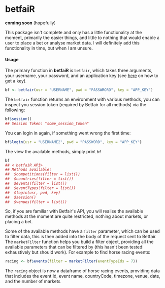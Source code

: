 betfaiR
=======

**coming soon** (hopefully)

This package isn't complete and only has a little functionality at the moment, primarily the easier things, and little to nothing that would enable a user to place a bet or analyse market data.  I will definitely add this functionality in time, but when I am unsure.

#### Usage

The primary function in **betfaiR** is `betfair`, which takes three arguments, your username, your password, and an application key (see [here](https://api.developer.betfair.com/services/webapps/docs/display/1smk3cen4v3lu3yomq5qye0ni/Application+Keys) on how to get a key).

```R
bf <- betfair(usr = "USERNAME", pwd = "PASSWRORD", key = "APP_KEY")
```

The `betfair` function returns an environment with various methods, you can inspect you session token (required by Betfair for all methods) via the following:

```R
bf$session()
## Session Token: "some_session_token"
```

You can login in again, if something went wrong the first time:

```R
bf$login(usr = "USERNAME2", pwd = "PASSWORD", key = "APP_KEY")
```

The view the available methods, simply print `bf`

```R
bf
## < betfaiR API>
## Methods available:
##  $competitions(filter = list())
##  $countries(filter = list())
##  $events(filter = list())
##  $eventTypes(filter = list())
##  $login(usr, pwd, key)
##  $session()
##  $venues(filter = list())
```

So, if you are familiar with Betfair's API, you will realise the available methods at the moment are quite restricted, nothing about markets, or placing a bet.

Some of the available methods have a `filter` parameter, which can be used to filter data, this is then added into the body of the request sent to Betfair.  The `marketFilter` function helps you build a filter object, providing all the available parameters that can be filtered by (this hasn't been tested exhaustively but should work).  For example to find horse racing events:

```R
racing <- bf$events(filter = marketFilter(eventTypeIds = 7))
```

The `racing` object is now a dataframe of horse racing events, providing data that includes the event Id, event name, countryCode, timezone, venue, date, and the number of markets.
